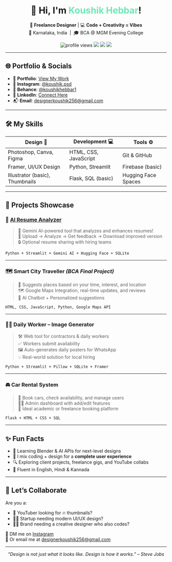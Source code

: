 <h1 align="center">👋 Hi, I'm <span style="color:#6EE7B7;">Koushik Hebbar</span>!</h1>
<p align="center">
  🎨 <strong>Freelance Designer</strong> | 💻 <strong>Code + Creativity = Vibes</strong><br>
  📍 Karnataka, India &nbsp;|&nbsp; 🎓 BCA @ MGM Evening College </p>

<p align="center">
  <img src="https://komarev.com/ghpvc/?username=koushik-fv7qj&label=Profile%20Views&color=0E9F6E&style=flat" alt="profile views"/>
  <a href="https://www.linkedin.com/in/koushik-hebbar-798605293"><img src="https://img.shields.io/badge/LinkedIn-blue?logo=linkedin&style=flat-square" /></a>
  <a href="https://www.instagram.com/koushik.psd/"><img src="https://img.shields.io/badge/Instagram-pink?logo=instagram&style=flat-square" /></a>
  <a href="mailto:designerkoushik256@gmail.com"><img src="https://img.shields.io/badge/Email-D14836?logo=gmail&style=flat-square" /></a>
</p>

---

## 🌐 Portfolio & Socials

- 🎨 **Portfolio**: [View My Work](https://big-members-388769.framer.app/)
- 📸 **Instagram**: [@koushik.psd](https://www.instagram.com/koushik.psd/)
- 🎨 **Behance**: [@koushikhebbar1](https://www.behance.net/koushikhebbar1)
- 💼 **LinkedIn**: [Connect Here](https://www.linkedin.com/in/koushik-hebbar-798605293)
- 📬 **Email**: designerkoushik256@gmail.com

---

## 🛠️ My Skills

| Design 🎨                  | Development 💻         | Tools ⚙️             |
|---------------------------|------------------------|----------------------|
| Photoshop, Canva, Figma   | HTML, CSS, JavaScript  | Git & GitHub         |
| Framer, UI/UX Design      | Python, Streamlit      | Firebase (basic)     |
| Illustrator (basic), Thumbnails | Flask, SQL (basic)     | Hugging Face Spaces  |

---

## 🚀 Projects Showcase

### 🎯 [AI Resume Analyzer](https://huggingface.co/spaces/koushik16/FINAL_AI_RESUME_ANALYZER)
> 🤖 Gemini AI-powered tool that analyzes and enhances resumes!  
> 📝 Upload → Analyze → Get feedback → Download improved version  
> 🔒 Optional resume sharing with hiring teams  

`Python + Streamlit + Gemini AI + Hugging Face + SQLite`

---

### 🗺️ **Smart City Traveller** *(BCA Final Project)*
> 🧠 Suggests places based on your time, interest, and location  
> 🗺️ Google Maps Integration, real-time updates, and reviews  
> 🤖 AI Chatbot + Personalized suggestions  

`HTML, CSS, JavaScript, Python, Google Maps API`

---

### 👷‍♂️ **Daily Worker – Image Generator**
> 🛠️ Web tool for contractors & daily workers  
> ✅ Workers submit availability  
> 🖼️ Auto-generates daily posters for WhatsApp  
> 💡 Real-world solution for local hiring  

`Python + Streamlit + Pillow + SQLite + Framer`

---

### 🚘 **Car Rental System**
> 🚗 Book cars, check availability, and manage users  
> 👨‍💼 Admin dashboard with add/edit features  
> 🧾 Ideal academic or freelance booking platform  

`Flask + HTML + CSS + SQL`

---

## ✨ Fun Facts

- 🧠 Learning Blender & AI APIs for next-level designs
- 🧩 I mix coding + design for a **complete user experience**
- 🔍 Exploring client projects, freelance gigs, and YouTube collabs
- 💬 Fluent in English, Hindi & Kannada

---

## 🤝 Let’s Collaborate

Are you a:
- 🎥 YouTuber looking for 🔥 thumbnails?
- 🧑‍💻 Startup needing modern UI/UX design?
- 👨‍💼 Brand needing a creative designer who also codes?

📩 DM me on [Instagram](https://www.instagram.com/koushik.psd/)  
📧 Or email me at [designerkoushik256@gmail.com](mailto:designerkoushik256@gmail.com)

---

<p align="center">
  <em>“Design is not just what it looks like. Design is how it works.” – Steve Jobs</em>
</p>
